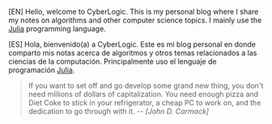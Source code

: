 [EN] Hello, welcome to CyberLogic. This is my personal blog where I share my notes on algorithms and
other computer science topics. I mainly use the [Julia](https://julialang.org) programming language.

[ES] Hola, bienvenido(a) a CyberLogic. Este es mi blog personal en donde comparto mis notas acerca
de algoritmos y otros temas relacionados a las ciencias de la computación. Principalmente uso el 
lenguaje de programación [Julia](https://julialang.org).

> If you want to set off and go develop some grand new thing, you don't need millions of dollars of
> capitalization. You need enough pizza and Diet Coke to stick in your refrigerator, a cheap PC to
> work on, and the dedication to go through with it.
> -- <cite>[John D. Carmack]</cite>
